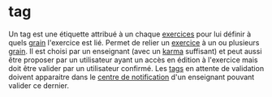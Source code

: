 # tag

Un tag est une étiquette attribué à un chaque [exercices](exercice.md) pour lui définir à quels [grain](grain.md) l'exercice est lié.
Permet de relier un [exercice](exercice.md) à un ou plusieurs [grain](grain.md).
Il est choisi par un enseignant (avec un [karma](karma.md) suffisant) et peut aussi être proposer par un utilisateur ayant un accès en édition à l'exercice mais doit être valider par un utilisateur confirmé.
Les [tags](tag.md) en attente de validation doivent apparaitre dans le [centre de notification](centredenotification.md) d'un enseignant pouvant valider ce dernier.

<!--- Author : Hugo Validator : name -->
